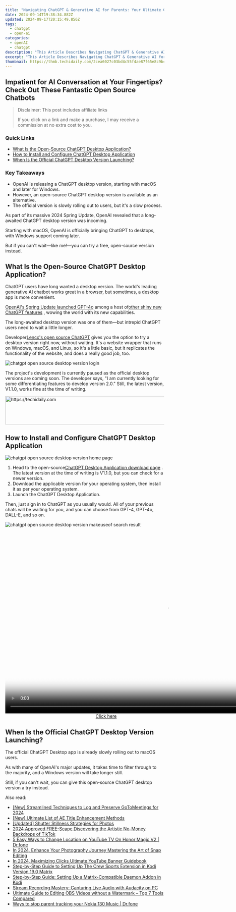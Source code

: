```yaml
---
title: "Navigating ChatGPT & Generative AI for Parents: Your Ultimate Guide"
date: 2024-09-14T19:38:34.882Z
updated: 2024-09-17T20:15:49.856Z
tags:
  - chatgpt
  - open-ai
categories:
  - openAI
  - chatgpt
description: "This Article Describes Navigating ChatGPT & Generative AI for Parents: Your Ultimate Guide"
excerpt: "This Article Describes Navigating ChatGPT & Generative AI for Parents: Your Ultimate Guide"
thumbnail: https://thmb.techidaily.com/2cea6027c03bd4c55f4ae87f65e8c9bc1f9246426c62a6f89484db17077fafde.jpg
---
```


## Impatient for AI Conversation at Your Fingertips? Check Out These Fantastic Open Source Chatbots

>  Disclaimer: This post includes affiliate links
>
>  If you click on a link and make a purchase, I may receive a commission at no extra cost to you.
>

### Quick Links

* [What Is the Open-Source ChatGPT Desktop Application?](https://www.makeuseof.com/cant-wait-for-the-chatgpt-desktop-app-try-this-open-source-alternative-instead/#what-is-the-open-source-chatgpt-desktop-application)
* [How to Install and Configure ChatGPT Desktop Application](https://www.makeuseof.com/cant-wait-for-the-chatgpt-desktop-app-try-this-open-source-alternative-instead/#how-to-install-and-configure-chatgpt-desktop-application)
* [When Is the Official ChatGPT Desktop Version Launching?](https://www.makeuseof.com/cant-wait-for-the-chatgpt-desktop-app-try-this-open-source-alternative-instead/#when-is-the-official-chatgpt-desktop-version-launching)

### Key Takeaways

* OpenAI is releasing a ChatGPT desktop version, starting with macOS and later for Windows.
* However, an open-source ChatGPT desktop version is available as an alternative.
* The official version is slowly rolling out to users, but it's a slow process.

 As part of its massive 2024 Spring Update, OpenAI revealed that a long-awaited ChatGPT desktop version was incoming.

 Starting with macOS, OpenAI is officially bringing ChatGPT to desktops, with Windows support coming later.

 But if you can't wait—like me!—you can try a free, open-source version instead.

## What Is the Open-Source ChatGPT Desktop Application?

 ChatGPT users have long wanted a desktop version. The world's leading generative AI chatbot works great in a browser, but sometimes, a desktop app is more convenient.

[OpenAI's Spring Update launched GPT-4o](https://www.makeuseof.com/how-gpt-4o-works-is-it-free/) among a host of[other shiny new ChatGPT features](https://www.makeuseof.com/chatgpt-new-features-spring-update/) , wowing the world with its new capabilities.

 The long-awaited desktop version was one of them—but intrepid ChatGPT users need to wait a little longer.

 Developer[Lencx's open source ChatGPT](https://github.com/lencx/ChatGPT) gives you the option to try a desktop version right now, without waiting. It's a website wrapper that runs on Windows, macOS, and Linux, so it's a little basic, but it replicates the functionality of the website, and does a really good job, too.

![chatgpt open source desktop version login](https://static1.makeuseofimages.com/wordpress/wp-content/uploads/2024/05/chatgpt-open-source-desktop-version-login.jpg)

 The project's development is currently paused as the official desktop versions are coming soon. The developer says, "I am currently looking for some differentiating features to develop version 2.0." Still, the latest version, V1.1.0, works fine at the time of writing.

<!-- affiliate ads begin -->
<a href="https://appsumo.8odi.net/c/5597632/2068439/7443" target="_top" id="2068439">
  <img src="//a.impactradius-go.com/display-ad/7443-2068439" border="0" alt="https://techidaily.com" width="728" height="90"/>
</a>
<img height="0" width="0" src="https://appsumo.8odi.net/i/5597632/2068439/7443" style="position:absolute;visibility:hidden;" border="0" />
<!-- affiliate ads end -->

## How to Install and Configure ChatGPT Desktop Application

![chatgpt open source desktop version home page](https://static1.makeuseofimages.com/wordpress/wp-content/uploads/2024/05/chatgpt-open-source-desktop-version-home-page.jpg)

1. Head to the open-source[ChatGPT Desktop Application download page](https://github.com/lencx/ChatGPT/releases/tag/v1.1.0) . The latest version at the time of writing is V1.1.0, but you can check for a newer version.
2. Download the applicable version for your operating system, then install it as per your operating system.
3. Launch the ChatGPT Desktop Application.

 Then, just sign in to ChatGPT as you usually would. All of your previous chats will be waiting for you, and you can choose from GPT-4, GPT-4o, DALL-E, and so on.

![chatgpt open source desktop version makeuseof search result](https://static1.makeuseofimages.com/wordpress/wp-content/uploads/2024/05/chatgpt-open-source-desktop-version-makeuseof-search-result.jpg)

<!-- affiliate ads begin -->
<span id="1444782">
					<video width="1024" height="576" style="cursor:pointer"
           poster="//a.impactradius-go.com/display-clicktoplayimage/1444782.png"
           onclick="if(!this.playClicked){this.play();this.setAttribute('controls',true);this.playClicked=true;}">
	   <source src="//a.impactradius-go.com/display-ad/14559-1444782">
	   <img src="//a.impactradius-go.com/display-clicktoplayimage/1444782.png" style="border: none; height: 100%; width: 100%; object-fit: contain">
	</video>
	<div style="width:640px;text-align:center"><a href="javascript:window.open(decodeURIComponent('https%3A%2F%2Fpropmoneyinc.pxf.io%2Fc%2F5597632%2F1444782%2F14559'), '_blank');void(0);">Click here</a></div>
</span>
<img height="0" width="0" src="https://imp.pxf.io/i/5597632/1444782/14559" style="position:absolute;visibility:hidden;" border="0" />
<!-- affiliate ads end -->

## When Is the Official ChatGPT Desktop Version Launching?

 The official ChatGPT Desktop app is already slowly rolling out to macOS users.

 As with many of OpenAI's major updates, it takes time to filter through to the majority, and a Windows version will take longer still.

 Still, if you can't wait, you can give this open-source ChatGPT desktop version a try instead.

<ins class="adsbygoogle"
     style="display:block"
     data-ad-format="autorelaxed"
     data-ad-client="ca-pub-7571918770474297"
     data-ad-slot="1223367746"></ins>

<ins class="adsbygoogle"
     style="display:block"
     data-ad-client="ca-pub-7571918770474297"
     data-ad-slot="8358498916"
     data-ad-format="auto"
     data-full-width-responsive="true"></ins>

<span class="atpl-alsoreadstyle">Also read:</span>
<div><ul>
<li><a href="https://video-screen-grab.techidaily.com/new-streamlined-techniques-to-log-and-preserve-gotomeetings-for-2024/"><u>[New] Streamlined Techniques to Log and Preserve GoToMeetings for 2024</u></a></li>
<li><a href="https://some-approaches.techidaily.com/new-ultimate-list-of-ae-title-enhancement-methods/"><u>[New] Ultimate List of AE Title Enhancement Methods</u></a></li>
<li><a href="https://fox-friendly.techidaily.com/updated-shutter-stillness-strategies-for-photos/"><u>[Updated] Shutter Stillness Strategies for Photos</u></a></li>
<li><a href="https://some-techniques.techidaily.com/2024-approved-free-scape-discovering-the-artistic-no-money-backdrops-of-tiktok/"><u>2024 Approved FREE-Scape Discovering the Artistic No-Money Backdrops of TikTok</u></a></li>
<li><a href="https://location-fake.techidaily.com/5-easy-ways-to-change-location-on-youtube-tv-on-honor-magic-v2-drfone-by-drfone-virtual-android/"><u>5 Easy Ways to Change Location on YouTube TV On Honor Magic V2 | Dr.fone</u></a></li>
<li><a href="https://snapchat-videos.techidaily.com/in-2024-enhance-your-photography-journey-mastering-the-art-of-snap-editing/"><u>In 2024, Enhance Your Photography Journey Mastering the Art of Snap Editing</u></a></li>
<li><a href="https://youtube-zero.techidaily.com/24-maximizing-clicks-ultimate-youtube-banner-guidebook/"><u>In 2024, Maximizing Clicks Ultimate YouTube Banner Guidebook</u></a></li>
<li><a href="https://tech-revival.techidaily.com/step-by-step-guide-to-setting-up-the-crew-sports-extension-in-kodi-version-190-matrix/"><u>Step-by-Step Guide to Setting Up The Crew Sports Extension in Kodi Version 19.0 Matrix</u></a></li>
<li><a href="https://tech-revival.techidaily.com/step-by-step-guide-setting-up-a-matrix-compatible-daemon-addon-in-kodi/"><u>Step-by-Step Guide: Setting Up a Matrix-Compatible Daemon Addon in Kodi</u></a></li>
<li><a href="https://tech-revival.techidaily.com/stream-recording-mastery-capturing-live-audio-with-audacity-on-pc/"><u>Stream Recording Mastery: Capturing Live Audio with Audacity on PC</u></a></li>
<li><a href="https://tech-revival.techidaily.com/ultimate-guide-to-editing-obs-videos-without-a-watermark-top-7-tools-compared/"><u>Ultimate Guide to Editing OBS Videos without a Watermark – Top 7 Tools Compared</u></a></li>
<li><a href="https://android-location-track.techidaily.com/ways-to-stop-parent-tracking-your-nokia-130-music-drfone-by-drfone-virtual-android/"><u>Ways to stop parent tracking your Nokia 130 Music | Dr.fone</u></a></li>
</ul></div>

